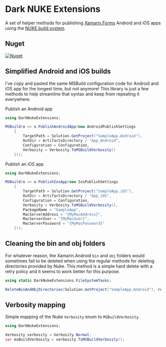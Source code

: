 # Dark NUKE Extensions

A set of helper methods for publishing [Xamarin.Forms](https://xamarin.com/forms) Android and iOS apps using the [NUKE build system](https://nuke.build/).

## Nuget
[![Nuget](https://img.shields.io/nuget/v/divis.darknukeextensions?label=Divis.DarkNukeExtensions)](https://www.nuget.org/packages/Divis.DarkNukeExtensions/)

## Simplified Android and iOS builds
I've copy and pasted the same MSBuild configuration code for Android and iOS app for the longest time, but not anymore! This library is just a few methods to help streamline that syntax and keep from repeating it everywhere.

Publish an Android app
```csharp
using DarkNukeExtensions;

MSBuild(o => o.PublishAndroidApp(new AndroidPublishSettings
    {
        TargetPath = Solution.GetProject("SampleApp.Android"),
        OutDir = ArtifactsDirectory / "App_Android",
        Configuration = Configuration,
        Verbosity = Verbosity.ToMSBuildVerbosity()
    }));
```

Publish an iOS app
```csharp
using DarkNukeExtensions;

MSBuild(o => o.PublishIosApp(new IosPublishSettings
    {
        TargetPath = Solution.GetProject("SampleApp.iOS"),
        OutDir = ArtifactsDirectory / "App_iOS",
        Configuration = Configuration,
        Verbosity = Verbosity.ToMSBuildVerbosity(),
        PackageName = "SampleApp",
        MacServerAddress = "{MyMacAddress}",
        MacServerUser = "{MyMacUser}",
        MacServerPassword = "{MyMacPassword}"
    }));
```

## Cleaning the bin and obj folders
For whatever reason, the Xamarin.Android `bin` and `obj` folders would sometimes fail to be deleted when using the regular methods for deleting directories provided by Nuke. This method is a simple hard delete with a retry policy and it seems to work better for this purpose.

```csharp
using static DarkNukeExtensions.FileSystemTasks;

DeleteBinAndObjDirectories(Solution.GetProject("SampleApp.Android"), retryCount: 3);
```

## Verbosity mapping
Simple mapping of the Nuke `Verbosity` enum to `MSBuildVerbosity`.

```csharp
using DarkNukeExtensions;

Verbosity verbosity = Verbosity.Normal;
var msBuildVerbosity = verbosity.ToMSBuildVerbosity();
```